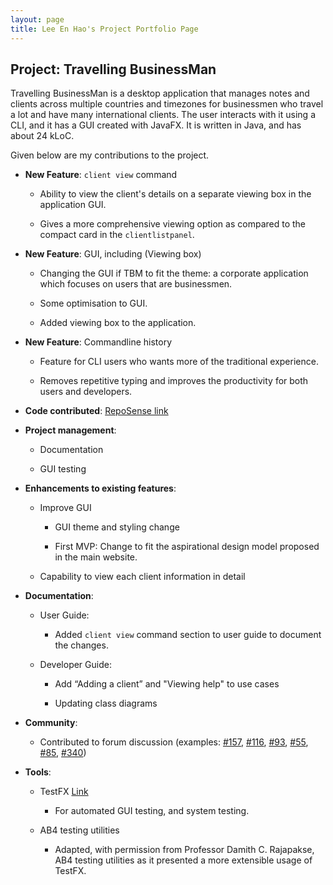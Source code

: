 ```yaml
---
layout: page
title: Lee En Hao's Project Portfolio Page
---
```


## Project: Travelling BusinessMan

Travelling BusinessMan is a desktop application that manages notes and clients across multiple countries and timezones for businessmen who travel a lot and have many international clients.
The user interacts with it using a CLI, and it has a GUI created with JavaFX. It is written in Java, and has about 24 kLoC.

Given below are my contributions to the project.

* **New Feature**: `client view` command

  * Ability to view the client's details on a separate viewing box in the application GUI.
  
  * Gives a more comprehensive viewing option as compared to the compact card in the `clientlistpanel`.
  
* **New Feature**:  GUI, including (Viewing box)

  * Changing the GUI if TBM to fit the theme: a corporate application which focuses on users that are businessmen.
  
  * Some optimisation to GUI.
  
  * Added viewing box to the application.
  
* **New Feature**: Commandline history

  * Feature for CLI users who wants more of the traditional experience.
  
  * Removes repetitive typing and improves the productivity for both users and developers.
  
* **Code contributed**: [RepoSense link](https://nus-cs2103-ay2021s1.github.io/tp-dashboard/#breakdown=true&search=leeenhao&sort=groupTitle&sortWithin=title&since=2020-08-14&timeframe=commit&mergegroup=&groupSelect=groupByRepos&checkedFileTypes=docs~functional-code~test-code~other&tabOpen=true&tabType=zoom&zA=LeeEnHao&zR=AY2021S1-CS2103T-F11-4%2Ftp%5Bmaster%5D&zACS=258.1984652947332&zS=2020-08-14&zFS=&zU=2020-10-14&zMG=false&zFTF=commit&zFGS=groupByRepos&zFR=false)

* **Project management**:

  * Documentation
  
  * GUI testing

* **Enhancements to existing features**:

  * Improve GUI
  
    - GUI theme and styling change
  
    - First MVP: Change to fit the aspirational design model proposed in the main website.
  
  * Capability to view each client information in detail

* **Documentation**:

  * User Guide:
  
    - Added `client view` command section to user guide to document the changes.
    
  * Developer Guide:
  
    - Add “Adding a client” and "Viewing help" to use cases
    
    - Updating class diagrams

* **Community**:

  * Contributed to forum discussion (examples: [\#157](https://github.com/nus-cs2103-AY2021S1/forum/issues/157), [\#116](https://github.com/nus-cs2103-AY2021S1/forum/issues/116), [\#93](https://github.com/nus-cs2103-AY2021S1/forum/issues/93), [\#55](https://github.com/nus-cs2103-AY2021S1/forum/issues/55), [\#85](https://github.com/nus-cs2103-AY2021S1/forum/issues/85#issuecomment-682309177), [#340](https://github.com/nus-cs2103-AY2021S1/forum/issues/340))

* **Tools**:

  * TestFX [Link](https://github.com/nus-cs2103-AY2021S1/forum/issues/340)
  
    - For automated GUI testing, and system testing.
  
  * AB4 testing utilities
  
    - Adapted, with permission from Professor Damith C. Rajapakse, AB4 testing utilities as it presented a more extensible usage of TestFX.
